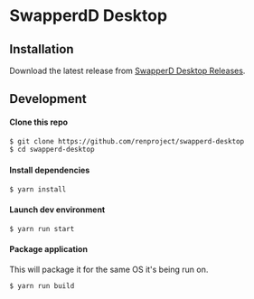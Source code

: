 # SwapperdD Desktop

## Installation

Download the latest release from [SwapperD Desktop Releases](https://github.com/renproject/swapperd-desktop/releases).

## Development

#### Clone this repo

```bash
$ git clone https://github.com/renproject/swapperd-desktop
$ cd swapperd-desktop
```

#### Install dependencies

```bash
$ yarn install
```

#### Launch dev environment

```bash
$ yarn run start
```

#### Package application

This will package it for the same OS it's being run on.

```bash
$ yarn run build
```
